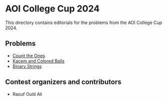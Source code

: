 # AOI College Cup 2024

This directory contains editorials for the problems from the AOI College Cup 2024.

## Problems

* [Count the Ones ](task-1.md)
* [Kacem and Colored Balls](task-6.md)
* [Binary Strings](task-7.md)

## Contest organizers and contributors

- Raouf Ould Ali
<!-- - Elyas Sahnoune
- Kheira Mihoub
- Sultan Alaiban -->
